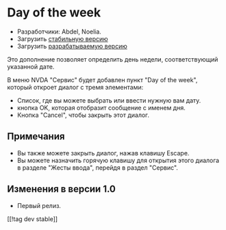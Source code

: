 # Day of the week #

*	 Разработчики: Abdel, Noelia.
*	 Загрузить [стабильную версию][1]
*	 Загрузить [разрабатываемую версию][2]

Это дополнение позволяет определить день недели, соответствующий указанной
дате.

В меню NVDA "Сервис" будет добавлен пункт "Day of the week", который откроет
диалог с тремя элементами:

*	 Список, где вы можете выбрать или ввести нужную вам дату.
*	 кнопка OK, которая отобразит сообщение с именем дня.
*	 Кнопка "Cancel", чтобы закрыть этот диалог.

## Примечания ##
*	 Вы также можете закрыть диалог, нажав клавишу Escape.
*	 Вы можете назначить горячую клавишу для открытия этого диалога в разделе
   "Жесты ввода", перейдя в раздел "Сервис".

## Изменения в версии 1.0 ##
*	 Первый релиз.

[[!tag dev stable]]

[1]: https://addons.nvda-project.org/files/get.php?file=dw

[2]: https://addons.nvda-project.org/files/get.php?file=dw-dev
